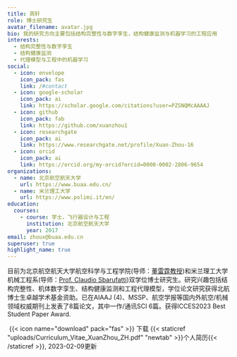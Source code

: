 ```yaml
---
title: 周轩
role: 博士研究生
avatar_filename: avatar.jpg
bio: 我的研究方向主要包括结构完整性与数字孪生，结构健康监测与机器学习的工程应用
interests:
  - 结构完整性与数字孪生
  - 结构健康监测
  - 代理模型与工程中的机器学习
social:
  - icon: envelope
    icon_pack: fas
    link: /#contact
  - icon: google-scholar
    icon_pack: ai
    link: https://scholar.google.com/citations?user=PZSNQMcAAAAJ
  - icon: github
    icon_pack: fab
    link: https://github.com/xuanzhou1
  - icon: researchgate
    icon_pack: ai
    link: https://www.researchgate.net/profile/Xuan-Zhou-16
  - icon: orcid
    icon_pack: ai
    link: https://orcid.org/my-orcid?orcid=0000-0002-2806-9654
organizations:
  - name: 北京航空航天大学
    url: https://www.buaa.edu.cn/
  - name: 米兰理工大学
    url: https://www.polimi.it/en/
education:
  courses:
    - course: 学士，飞行器设计与工程
      institution: 北京航空航天大学
      year: 2017
email: zhoux@buaa.edu.cn
superuser: true
highlight_name: true
---
```

目前为北京航空航天大学航空科学与工程学院(导师：[董雷霆教授](https://shi.buaa.edu.cn/dongleiting))和米兰理工大学机械工程系(导师：[Prof. Claudio Sbarufatti](https://www.mecc.polimi.it/en/research/faculty/prof-claudio-sbarufatti))双学位博士研究生。研究兴趣包括结构完整性、机体数字孪生、结构健康监测和工程代理模型，学位论文研究获得北航博士生卓越学术基金资助。已在AIAAJ (4)、MSSP、航空学报等国内外航空/机械领域权威期刊上发表了8篇论文，其中一作/通讯SCI 6篇。获得ICCES2023 Best Student Paper Award.

 {{< icon name="download" pack="fas" >}} 下载 {{< staticref "uploads/Curriculum_Vitae_XuanZhou_ZH.pdf" "newtab" >}}个人简历{{< /staticref >}}, 2023-02-09更新
